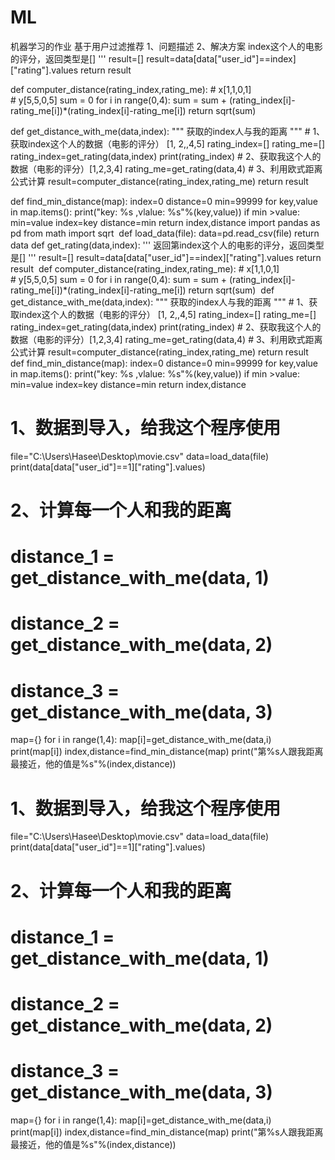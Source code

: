 # ML
机器学习的作业
基于用户过滤推荐
1、问题描述
2、解决方案
index这个人的电影的评分，返回类型是[]
    '''
    result=[]
    result=data[data["user_id"]==index]["rating"].values
    return result

def computer_distance(rating_index,rating_me):
    # x[1,1,0,1]    
    # y[5,5,0,5]
    sum = 0
    for i in range(0,4):
        sum = sum + (rating_index[i]-rating_me[i])*(rating_index[i]-rating_me[i])
    return sqrt(sum)

def get_distance_with_me(data,index):
    """
    获取的index人与我的距离
    """
    # 1、获取index这个人的数据（电影的评分） [1, 2,,4,5]
    rating_index=[]
    rating_me=[]
    rating_index=get_rating(data,index)
    print(rating_index)
    # 2、获取我这个人的数据（电影的评分）[1,2,3,4] 
    rating_me=get_rating(data,4)
    # 3、利用欧式距离公式计算 
    result=computer_distance(rating_index,rating_me)
    return result

def find_min_distance(map):
    index=0
    distance=0
    min=99999
    for key,value in map.items():
        print("key: %s ,vlalue: %s"%(key,value))
        if min >value:
            min=value
            index=key
    distance=min
    return index,distance
import pandas as pd
from math import sqrt
​
def load_data(file):
    data=pd.read_csv(file)
    return data
def get_rating(data,index):
    '''
    返回第index这个人的电影的评分，返回类型是[]
    '''
    result=[]
    result=data[data["user_id"]==index]["rating"].values
    return result
​
def computer_distance(rating_index,rating_me):
    # x[1,1,0,1]    
    # y[5,5,0,5]
    sum = 0
    for i in range(0,4):
        sum = sum + (rating_index[i]-rating_me[i])*(rating_index[i]-rating_me[i])
    return sqrt(sum)
​
def get_distance_with_me(data,index):
    """
    获取的index人与我的距离
    """
    # 1、获取index这个人的数据（电影的评分） [1, 2,,4,5]
    rating_index=[]
    rating_me=[]
    rating_index=get_rating(data,index)
    print(rating_index)
    # 2、获取我这个人的数据（电影的评分）[1,2,3,4] 
    rating_me=get_rating(data,4)
    # 3、利用欧式距离公式计算 
    result=computer_distance(rating_index,rating_me)
    return result
​
def find_min_distance(map):
    index=0
    distance=0
    min=99999
    for key,value in map.items():
        print("key: %s ,vlalue: %s"%(key,value))
        if min >value:
            min=value
            index=key
    distance=min
    return index,distance
    
# 1、数据到导入，给我这个程序使用 
file="C:\\Users\\Hasee\\Desktop\\movie.csv"
data=load_data(file)
print(data[data["user_id"]==1]["rating"].values)
# 2、计算每一个人和我的距离 
# distance_1 = get_distance_with_me(data, 1) 
# distance_2 = get_distance_with_me(data, 2) 
# distance_3 = get_distance_with_me(data, 3) 
map={}
for i in range(1,4):
    map[i]=get_distance_with_me(data,i)
    print(map[i])
index,distance=find_min_distance(map)
print("第%s人跟我距离最接近，他的值是%s"%(index,distance))

# 1、数据到导入，给我这个程序使用 
file="C:\\Users\\Hasee\\Desktop\\movie.csv"
data=load_data(file)
print(data[data["user_id"]==1]["rating"].values)
# 2、计算每一个人和我的距离 
# distance_1 = get_distance_with_me(data, 1) 
# distance_2 = get_distance_with_me(data, 2)
# distance_3 = get_distance_with_me(data, 3) 
map={}
for i in range(1,4):
    map[i]=get_distance_with_me(data,i)
    print(map[i])
index,distance=find_min_distance(map)
print("第%s人跟我距离最接近，他的值是%s"%(index,distance))
​
